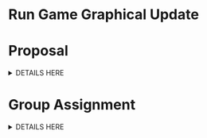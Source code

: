 # Run Game Graphical Update
# Proposal
<details><summary>DETAILS HERE</summary>
 Elevator Pitch Link: https://youtu.be/qER0GKwGnwc </br>
 Pitch Slides Link: https://docs.google.com/presentation/d/14rdcaKjrJyhEeIMO3NwmRdRuwgVImMxVlJH7nQYCQqg/edit#slide=id.g1cf01f46c23_0_70 </br>
 Pitch Deck PDF:
 [Game Proposal.pdf](https://github.com/JayceLovell/Run-Game-Graphical-Update/files/10418794/Game.Proposal.pdf)</br>
 Kanban Board(Trello): https://trello.com/b/YNe2jzOI/gdc </br> 
 # Roles
 Jayce Lovell: Programmer & Game Designer - Lead programmer who will be taking the core programming role in terms of backend code development and game design. </br></br>
 Jelani Garnes: Programmer, Art Designer and Sound Designer - Second programmer who  will also be responsible for code updates,along with game level design and updates, VFX design, SFX updates and game art updates.
</details>
 
 # Group Assignment
 <details><summary>DETAILS HERE</summary>
 
 ### Presentaion:
 https://youtu.be/rehzmnpWkK4
 
 ### Slide Deck:
 [RunGameGraphicalUpdatePresentation.pdf](https://github.com/JayceLovell/Run-Game-Graphical-Update/files/10835300/RunGameGraphicalUpdatePresentation.pdf)

 ### Download Game
 [Run Game v0.1.8-Beta](https://github.com/JayceLovell/Run-Game-Graphical-Update/releases/tag/v0.1.8-beta)
 ### Part 1: Game Base & Description
The objective is for the player to find his/her way out of a dark maze using a flashlight with a depleting battery life and enemies who attack or runaway if the light is placed on them, if the flashlight battery dies before the player escapes or the layer is killed by an enemy they lose. Around the map are moving collectable batteries to replenish the flashlight battery life.

 #### Controls
 Movement - WASD </br>
 Look - Mouse pointer </br>
 Jump - Spacebar </br>
 Sprint - Shift </br>
 Pause - P </br>
 Flashlight Toggle - Left Button (Mouse) </br>
 Recharge Battery - R </br>
 View Switch/Color grading) - 1 </br>
 
 #### Integrated Shaders
 ##### Simple Specular
 ![Screenshot 2023-02-26 162345](https://user-images.githubusercontent.com/35810049/221447313-7ad7ea6f-3f9c-42cf-aab1-11f369319c80.png)
 
 ##### Normal Mapping
 ![walls](https://user-images.githubusercontent.com/35810049/221447683-ae436a14-b412-4746-83cb-73774f9c3c7f.png) </br>
 For the normal map shader on the walls and platform ground is creates an illusion of surface details by altering the surface normal using a normal map texture. Which encodes the direction of the surface normal in rgb color values.

 ##### Toon Ramp
 ![image2](https://user-images.githubusercontent.com/35810049/221447780-de9d573b-f26b-4ae3-9bc4-18bac2d71522.jpg)</br>
 We used toon ramp as an additional visual indicator that the enemy/spook is chasing the player
 
 ##### Color Grading
 ![image0](https://user-images.githubusercontent.com/35810049/221447507-9b6533fd-84b6-4d8d-a656-bb858e0f8fb2.jpg)</br>
 The color grading shader was imlemented using the color grading scripts done in the lecture exercise where the script defines the amount of colors on the lookup table, gets the scene color, add precision to the sampling so it doesn't go beyond the LUT limits and calculates the offset to map the image to the LUT. Additionally, using the a c# script to copies source texture into destination render texture with a shader by using Graphics.Blit. </br>
 
 We used a black and white color grade effect as it best fits the theme of the game. 
 
### Part 2: Shadows
![image](https://user-images.githubusercontent.com/35810049/221447139-74a78f80-ee1f-41b2-9da6-01975d35b4c9.png)</br>

The shader on the flashlight and spook models, is basically implemented where reflection on the material takes the lights color and direction on the object's albedo since specular itself doesn't have a color and produces somewhat of a shininess also producing a shadow based on the light direction which in our case was a spot light above the game object.

### Part 3: Visual Effect
#### Particle Effect - Battery Erosion
https://user-images.githubusercontent.com/35810049/221447954-21bfee06-2fde-4134-b130-a1d34518e2bd.mp4
</br>The particle effect implemented is an erosion type effect custom shader which is used in conjunction with the unity particle system. The effect plays after the player collects a battery.

#### Decal
![image5](https://user-images.githubusercontent.com/35810049/221448316-848d7cf0-b2b6-4c36-8921-3fbc228ac153.jpg)</br>
https://user-images.githubusercontent.com/35810049/221448448-2749532d-8283-4863-8adc-870569b72b82.mp4
</br>We added a breadcrumb decal system in the gaame so the player knows where that have travelled before in the maze

#### Lens Flare
![lens](https://user-images.githubusercontent.com/35810049/221448618-8ef2a7a2-ad45-4737-bb85-90bab54fcd1b.jpg)
</br>The code takes the lens flare component and calculates the brightness and falloff, applies it to the spotlight at the end of the game. Also allows the changing of the color of the spotlight

### Part 4: Postprocessing Effects
#### Rim Lighting
![Screenshot 2023-02-04 145409](https://user-images.githubusercontent.com/35810049/221448849-fd8752b4-e86b-420a-8d7e-d494ee265028.jpg)
</br>The rim lighting shader effect was added to the collectable battery object using the shader script done in the lecture with a few updates to take a texture. 

#### Bloom
https://user-images.githubusercontent.com/35810049/221449062-9a721bda-f358-4d89-92bc-e9d0a347556b.mp4
</br>When the player mouse hovers over the car it glows, achieved by using the bloom effect shader and the threshold is adjusted by the MouseOn method being called.


#### Vignette
 ![vin](https://user-images.githubusercontent.com/35810049/221449114-e5512bc7-f8a7-4f01-9c3b-ba7d042c1cd2.jpg)
 </br>The shader finds the center of the screen and calculates how far each pixel is from the center. Each pixel becomes darker the urther it is away from the center giving the scene a more horror type feel

</details>
 
 

